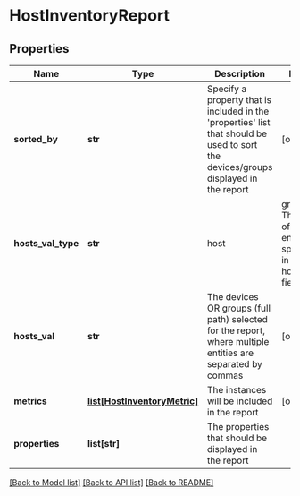 # HostInventoryReport

## Properties
Name | Type | Description | Notes
------------ | ------------- | ------------- | -------------
**sorted_by** | **str** | Specify a property that is included in the &#x27;properties&#x27; list that should be used to sort the devices/groups displayed in the report | [optional] 
**hosts_val_type** | **str** | host | group. The type of entities specified in the hostsVal field | [optional] 
**hosts_val** | **str** | The devices OR groups (full path) selected for the report, where multiple entities are separated by commas | [optional] 
**metrics** | [**list[HostInventoryMetric]**](HostInventoryMetric.md) | The instances will be included in the report | [optional] 
**properties** | **list[str]** | The properties that should be displayed in the report | 

[[Back to Model list]](../README.md#documentation-for-models) [[Back to API list]](../README.md#documentation-for-api-endpoints) [[Back to README]](../README.md)

